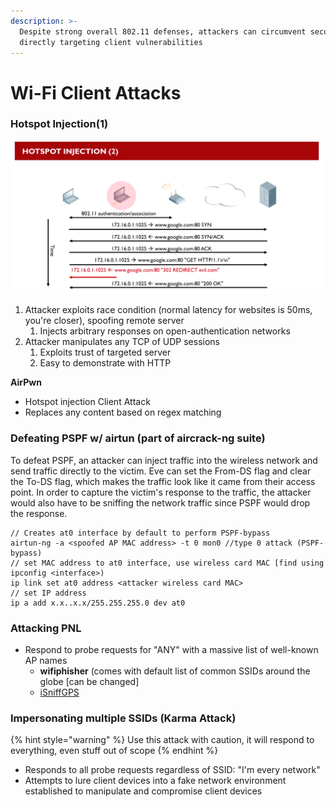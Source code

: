 ```yaml
---
description: >-
  Despite strong overall 802.11 defenses, attackers can circumvent security by
  directly targeting client vulnerabilities
---
```


# Wi-Fi Client Attacks

### Hotspot Injection(1)

![Hotspot injection process](<../../.gitbook/assets/image (66) (1).png>)

1. Attacker exploits race condition (normal latency for websites is 50ms, you're closer), spoofing remote server
   1. Injects arbitrary responses on open-authentication networks
2. Attacker manipulates any TCP of UDP sessions
   1. Exploits trust of targeted server
   2. Easy to demonstrate with HTTP

**AirPwn**

* Hotspot injection Client Attack
* Replaces any content based on regex matching

### Defeating PSPF w/ airtun (part of aircrack-ng suite)

To defeat PSPF, an attacker can inject traffic into the wireless network and send traffic directly to the victim. Eve can set the From-DS flag and clear the To-DS flag, which makes the traffic look like it came from their access point. In order to capture the victim's response to the traffic, the attacker would also have to be sniffing the network traffic since PSPF would drop the response.

```
// Creates at0 interface by default to perform PSPF-bypass
airtun-ng -a <spoofed AP MAC address> -t 0 mon0 //type 0 attack (PSPF-bypass)
// set MAC address to at0 interface, use wireless card MAC [find using ipconfig <interface>)
ip link set at0 address <attacker wireless card MAC>
// set IP address
ip a add x.x..x.x/255.255.255.0 dev at0

```

### Attacking PNL

* Respond to probe requests for "ANY" with a massive list of well-known AP names
  * **wifiphisher** (comes with default list of common SSIDs around the globe \[can be changed]
  * [iSniffGPS ](utilities-resources.md#isniff-gps-https-github.com-hubert3-isniff-gps)

### Impersonating multiple SSIDs (Karma Attack)

{% hint style="warning" %}
Use this attack with caution, it will respond to everything, even stuff out of scope
{% endhint %}

* Responds to all probe requests regardless of SSID: "I'm every network"
* Attempts to lure client devices into a fake network environment established to manipulate and compromise client devices

